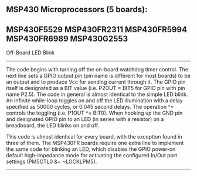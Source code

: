 MSP430 Microprocessors (5 boards):
------------------------------------------
MSP430F5529
MSP430FR2311
MSP430FR5994
MSP430FR6989
MSP430G2553
------------------------------------------

Off-Board LED Blink

------------------------------------------

The code begins with turning off the on-board watchdog timer control. The next line sets a GPIO output pin (pin name is different for most boards) to be an output and to produce Vcc for sending current through it. The GPIO pin itself is designated as a BIT value (i.e. P2OUT = BIT5 for GPIO pin with pin name P2.5). The code in general is almost identical to the simple LED blink. An infinite while-loop toggles on and off the LED illumination with a delay specified as 50000 cycles, or 0.045 second delays. The operation ^= controls the toggling (i.e. P1OUT ^= BIT0). When hooking up the GND pin and designated GPIO pin to an LED (in series with a resistor) on a breadboard, the LED blinks on and off.

This code is almost identical for every board, with the exception found in three of them. The MSP430FR boards require one extra line to implement the same code for blinking an LED, which disables the GPIO power-on default high-impedance mode for activating the configured In/Out port settings (PM5CTL0 &= ~LOCKLPM5).

------------------------------------------
